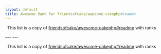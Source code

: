 ```yaml
---
layout: default
title: Awesome Rank for friendsofcake/awesome-cakephp#readme
---
```


<p align="center">
	This list is a copy of <a href="https://github.com/friendsofcake/awesome-cakephp#readme">friendsofcake/awesome-cakephp#readme</a> with ranks
</p>
---
---
<p align="center">
	This list is a copy of <a href="https://github.com/friendsofcake/awesome-cakephp#readme">friendsofcake/awesome-cakephp#readme</a> with ranks
</p>
